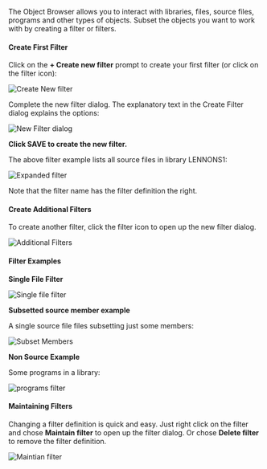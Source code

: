 The Object Browser allows you to interact with libraries, files, source files, programs and other types of objects. Subset the objects you want to work with by creating a filter or filters.

#### Create First Filter

Click on the **+ Create new filter** prompt to create your first filter (or click on the filter icon):

![Create New filter](../../assets/Browser_03.png)

Complete the new filter dialog. The explanatory text in the Create Filter dialog explains the options:

![New Filter dialog](../../assets/Browser_04.png)

**Click SAVE to create the new filter.**

The above filter example lists all source files in library LENNONS1:

![Expanded filter](../../assets/Browser_05.png)

Note that the filter name has the filter definition the right.

#### Create Additional Filters

To create another filter,  click the filter icon to open up the new filter dialog.

![Additional Filters](../../assets/Browser_06.png)

#### Filter Examples

**Single File Filter**

![Single file filter](../../assets/Browser_07.png)

**Subsetted source member example**

A single source file files subsetting just some members:

![Subset Members](../../assets/Browser_08.png)

**Non Source Example**

Some programs in a library:

![programs filter](../../assets/Browser_09.png)

#### Maintaining Filters

Changing a filter definition is quick and easy. Just right click on the filter and chose **Maintain filter** to open up the filter dialog. Or chose **Delete filter** to remove the filter definition.

![Maintian filter](../../assets/Browser_10.png)